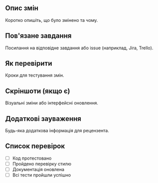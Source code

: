 ## Опис змін
Коротко опишіть, що було змінено та чому. 
## Пов'язане завдання
Посилання на відповідне завдання або issue (наприклад, 
Jira, Trello). 
## Як перевірити
Кроки для тестування змін. 
## Скріншоти (якщо є) 
Візуальні зміни або інтерфейсні оновлення. 
## Додаткові зауваження
Будь-яка додаткова інформація для рецензента. 
## Список перевірок
- [ ] Код протестовано
- [ ] Пройдено перевірку стилю
- [ ] Документація оновлена
- [ ] Всі тести пройшли успішно
